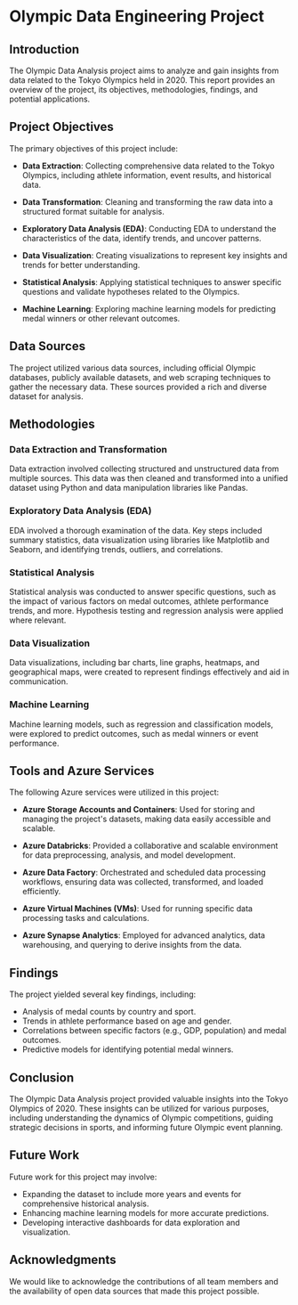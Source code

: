 # Olympic Data Engineering Project 

## Introduction

The Olympic Data Analysis project aims to analyze and gain insights from data related to the Tokyo Olympics held in 2020. This report provides an overview of the project, its objectives, methodologies, findings, and potential applications.

## Project Objectives

The primary objectives of this project include:

- **Data Extraction**: Collecting comprehensive data related to the Tokyo Olympics, including athlete information, event results, and historical data.

- **Data Transformation**: Cleaning and transforming the raw data into a structured format suitable for analysis.

- **Exploratory Data Analysis (EDA)**: Conducting EDA to understand the characteristics of the data, identify trends, and uncover patterns.

- **Data Visualization**: Creating visualizations to represent key insights and trends for better understanding.

- **Statistical Analysis**: Applying statistical techniques to answer specific questions and validate hypotheses related to the Olympics.

- **Machine Learning**: Exploring machine learning models for predicting medal winners or other relevant outcomes.

## Data Sources

The project utilized various data sources, including official Olympic databases, publicly available datasets, and web scraping techniques to gather the necessary data. These sources provided a rich and diverse dataset for analysis.

## Methodologies

### Data Extraction and Transformation

Data extraction involved collecting structured and unstructured data from multiple sources. This data was then cleaned and transformed into a unified dataset using Python and data manipulation libraries like Pandas.

### Exploratory Data Analysis (EDA)

EDA involved a thorough examination of the data. Key steps included summary statistics, data visualization using libraries like Matplotlib and Seaborn, and identifying trends, outliers, and correlations.

### Statistical Analysis

Statistical analysis was conducted to answer specific questions, such as the impact of various factors on medal outcomes, athlete performance trends, and more. Hypothesis testing and regression analysis were applied where relevant.

### Data Visualization

Data visualizations, including bar charts, line graphs, heatmaps, and geographical maps, were created to represent findings effectively and aid in communication.

### Machine Learning

Machine learning models, such as regression and classification models, were explored to predict outcomes, such as medal winners or event performance.

## Tools and Azure Services

The following Azure services were utilized in this project:

- **Azure Storage Accounts and Containers**: Used for storing and managing the project's datasets, making data easily accessible and scalable.

- **Azure Databricks**: Provided a collaborative and scalable environment for data preprocessing, analysis, and model development.

- **Azure Data Factory**: Orchestrated and scheduled data processing workflows, ensuring data was collected, transformed, and loaded efficiently.

- **Azure Virtual Machines (VMs)**: Used for running specific data processing tasks and calculations.

- **Azure Synapse Analytics**: Employed for advanced analytics, data warehousing, and querying to derive insights from the data.

## Findings

The project yielded several key findings, including:

- Analysis of medal counts by country and sport.
- Trends in athlete performance based on age and gender.
- Correlations between specific factors (e.g., GDP, population) and medal outcomes.
- Predictive models for identifying potential medal winners.

## Conclusion

The Olympic Data Analysis project provided valuable insights into the Tokyo Olympics of 2020. These insights can be utilized for various purposes, including understanding the dynamics of Olympic competitions, guiding strategic decisions in sports, and informing future Olympic event planning.

## Future Work

Future work for this project may involve:

- Expanding the dataset to include more years and events for comprehensive historical analysis.
- Enhancing machine learning models for more accurate predictions.
- Developing interactive dashboards for data exploration and visualization.

## Acknowledgments

We would like to acknowledge the contributions of all team members and the availability of open data sources that made this project possible.
